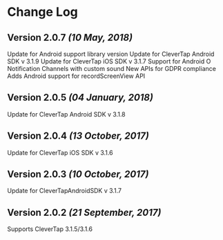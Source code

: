 Change Log
==========

Version 2.0.7 *(10 May, 2018)*
-------------------------------------------
Update for Android support library version
Update for CleverTap Android SDK v 3.1.9
Update for CleverTap iOS SDK v 3.1.7
Support for Android O Notification Channels with custom sound
New APIs for GDPR compliance
Adds Android support for recordScreenView API

Version 2.0.5 *(04 January, 2018)*
-------------------------------------------
Update for CleverTap Android SDK v 3.1.8

Version 2.0.4 *(13 October, 2017)*
-------------------------------------------
Update for CleverTap iOS SDK v 3.1.6

Version 2.0.3 *(10 October, 2017)*
-------------------------------------------
Update for CleverTapAndroidSDK v 3.1.7

Version 2.0.2 *(21 September, 2017)*
-------------------------------------------
Supports CleverTap 3.1.5/3.1.6

